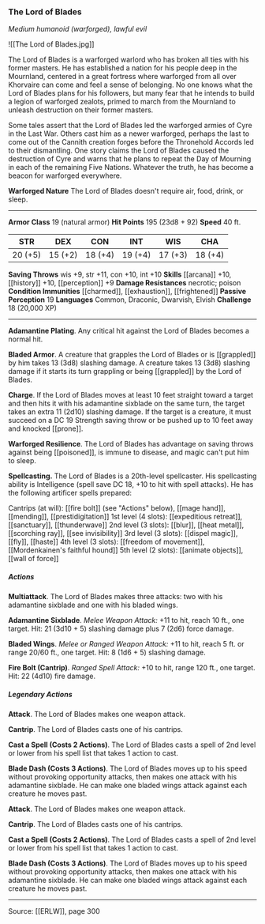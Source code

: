 ### The Lord of Blades
_Medium humanoid (warforged), lawful evil_

![[The Lord of Blades.jpg]]

The Lord of Blades is a warforged warlord who has broken all ties with his former masters. He has established a nation for his people deep in the Mournland, centered in a great fortress where warforged from all over Khorvaire can come and feel a sense of belonging. No one knows what the Lord of Blades plans for his followers, but many fear that he intends to build a legion of warforged zealots, primed to march from the Mournland to unleash destruction on their former masters.

Some tales assert that the Lord of Blades led the warforged armies of Cyre in the Last War. Others cast him as a newer warforged, perhaps the last to come out of the Cannith creation forges before the Thronehold Accords led to their dismantling. One story claims the Lord of Blades caused the destruction of Cyre and warns that he plans to repeat the Day of Mourning in each of the remaining Five Nations. Whatever the truth, he has become a beacon for warforged everywhere.

**Warforged Nature** The Lord of Blades doesn't require air, food, drink, or sleep.






---

**Armor Class** 19 (natural armor)
**Hit Points** 195 (23d8 + 92)
**Speed** 40 ft.

| STR     | DEX     | CON     | INT     | WIS     | CHA     |
|---------|---------|---------|---------|---------|---------|
| 20 (+5) | 15 (+2) | 18 (+4) | 19 (+4) | 17 (+3) | 18 (+4) |

**Saving Throws** wis +9, str +11, con +10, int +10
**Skills** [[arcana]] +10, [[history]] +10, [[perception]] +9
**Damage Resistances** necrotic; poison
**Condition Immunities** [[charmed]], [[exhaustion]], [[frightened]]
**Passive Perception** 19
**Languages** Common, Draconic, Dwarvish, Elvish
**Challenge** 18 (20,000 XP)

---

**Adamantine Plating**. Any critical hit against the Lord of Blades becomes a normal hit.

**Bladed Armor**. A creature that grapples the Lord of Blades or is [[grappled]] by him takes 13 (3d8) slashing damage. A creature takes 13 (3d8) slashing damage if it starts its turn grappling or being [[grappled]] by the Lord of Blades.

**Charge**. If the Lord of Blades moves at least 10 feet straight toward a target and then hits it with his adamantine sixblade on the same turn, the target takes an extra 11 (2d10) slashing damage. If the target is a creature, it must succeed on a DC 19 Strength saving throw or be pushed up to 10 feet away and knocked [[prone]].

**Warforged Resilience**. The Lord of Blades has advantage on saving throws against being [[poisoned]], is immune to disease, and magic can't put him to sleep.

**Spellcasting.** The Lord of Blades is a 20th-level spellcaster. His spellcasting ability is Intelligence (spell save DC 18, +10 to hit with spell attacks). He has the following artificer spells prepared:

Cantrips (at will): [[fire bolt]] (see "Actions" below), [[mage hand]], [[mending]], [[prestidigitation]]
1st level (4 slots): [[expeditious retreat]], [[sanctuary]], [[thunderwave]]
2nd level (3 slots): [[blur]], [[heat metal]], [[scorching ray]], [[see invisibility]]
3rd level (3 slots): [[dispel magic]], [[fly]], [[haste]]
4th level (3 slots): [[freedom of movement]], [[Mordenkainen's faithful hound]]
5th level (2 slots): [[animate objects]], [[wall of force]]

##### Actions
**Multiattack**. The Lord of Blades makes three attacks: two with his adamantine sixblade and one with his bladed wings.

**Adamantine Sixblade**. _Melee Weapon Attack:_ +11 to hit, reach 10 ft., one target. Hit: 21 (3d10 + 5) slashing damage plus 7 (2d6) force damage.

**Bladed Wings**. _Melee or Ranged Weapon Attack:_ +11 to hit, reach 5 ft. or range 20/60 ft., one target. Hit: 8 (1d6 + 5) slashing damage.

**Fire Bolt (Cantrip)**. _Ranged Spell Attack:_ +10 to hit, range 120 ft., one target. Hit: 22 (4d10) fire damage.

##### Legendary Actions
**Attack**. The Lord of Blades makes one weapon attack.

**Cantrip**. The Lord of Blades casts one of his cantrips.

**Cast a Spell (Costs 2 Actions)**. The Lord of Blades casts a spell of 2nd level or lower from his spell list that takes 1 action to cast.

**Blade Dash (Costs 3 Actions)**. The Lord of Blades moves up to his speed without provoking opportunity attacks, then makes one attack with his adamantine sixblade. He can make one bladed wings attack against each creature he moves past.

**Attack**. The Lord of Blades makes one weapon attack.

**Cantrip**. The Lord of Blades casts one of his cantrips.

**Cast a Spell (Costs 2 Actions)**. The Lord of Blades casts a spell of 2nd level or lower from his spell list that takes 1 action to cast.

**Blade Dash (Costs 3 Actions)**. The Lord of Blades moves up to his speed without provoking opportunity attacks, then makes one attack with his adamantine sixblade. He can make one bladed wings attack against each creature he moves past.


---

Source: [[ERLW]], page 300